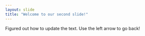 ```yaml
---
layout: slide
title: "Welcome to our second slide!"
---
```

Figured out how to update the text.
Use the left arrow to go back!
